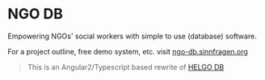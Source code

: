# NGO DB
Empowering NGOs' social workers with simple to use (database) software.

For a project outline, free demo system, etc. visit [ngo-db.sinnfragen.org](http://ngo-db.sinnfragen.org/)

> This is an Angular2/Typescript based rewrite of [HELGO DB](https://github.com/NGO-DB/helgo_db)

